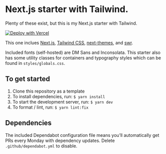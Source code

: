 # Next.js starter with Tailwind.

Plenty of these exist, but this is my Next.js starter with Tailwind.

[![Deploy with Vercel](https://vercel.com/button)](https://vercel.com/new/git/external?repository-url=https%3A%2F%2Fgithub.com%2Feilla1%2Fnext-tailwind-starter)

This one inclues [Next.js](https://nextjs.org), [Tailwind CSS](https://tailwindcss.com), [next-themes](https://github.com/pacocoursey/next-themes), and [swr](https://github.com/vercel/swr).

Included fonts (self-hosted) are DM Sans and Inconsolata. This starter also has some utility classes for containers and typography styles which can be found in `styles/globals.css`.

## To get started

1. Clone this repository as a template
2. To install dependencies, run: `$ yarn install`
3. To start the development server, run: `$ yarn dev`
4. To format / lint, run: `$ yarn lint:fix`

## Dependencies

The included Dependabot configuration file means you’ll automatically get PRs every Monday with dependency updates. Delete `.github/dependabot.yml` to disable.
